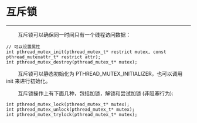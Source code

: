 # 互斥锁
***

&emsp;&emsp;
互斥锁可以确保同一时间只有一个线程访问数据：

    // 可以设置属性
    int pthread_mutex_init(pthread_mutex_t* restrict mutex, const pthread_mutexattr_t* restrict attr);
    int pthread_mutex_destroy(pthread_mutex_t* mutex);

&emsp;&emsp;
互斥锁可以静态初始化为 PTHREAD\_MUTEX\_INITIALIZER，也可以调用 init 来进行初始化。

&emsp;&emsp;
互斥锁操作上有下面几种，包括加锁，解锁和尝试加锁 (非阻塞行为):

    int pthread_mutex_lock(pthread_mutex_t* mutex);
    int pthread_mutex_unlock(pthread_mutex_t* mutex);
    int pthread_mutex_trylock(pthread_mutex_t* mutex);
